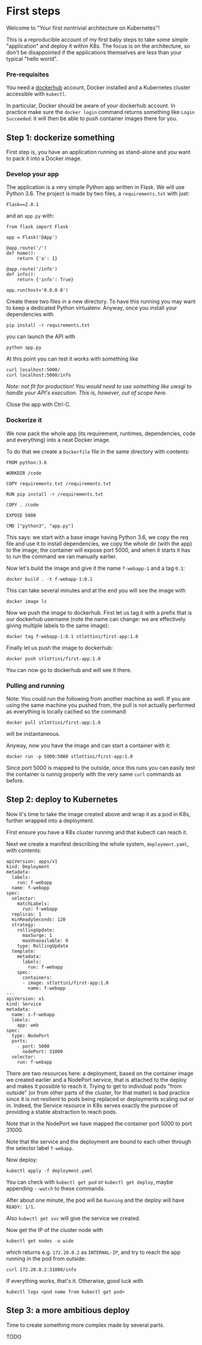 # First steps

Welcome to "Your first nontrivial architecture on Kubernetes"!

This is a reproducible account of my first baby steps to take some simple
"application" and deploy it within K8s. The focus is on the architecture,
so don't be disappointed if the applications themselves are less than your
typical "hello world".

### Pre-requisites

You need a [dockerhub](https://hub.docker.com/) account,
Docker installed and a Kubernetes cluster accessible with `kubectl`.

In particular, Docker should be aware of your dockerhub
account. In practice make sure the `docker login` command
returns something like `Login Succeeded`:
it will then be able to push container images there for you.

## Step 1: dockerize something

First step is, you have an application running as stand-alone
and you want to pack it into a Docker image.

### Develop your app

The application is a very simple Python app written in Flask.
We will use Python 3.6.
The project is made by two files, a `requirements.txt` with just:

    Flask==2.0.1

and an `app.py` with:

```
from flask import Flask

app = Flask('DApp')

@app.route('/')
def home():
    return {'a': 1}

@app.route('/info')
def info():
    return {'info': True}

app.run(host='0.0.0.0')
```

Create these two files in a new directory. To have this running you may
want to keep a dedicated Python virtualenv. Anyway, once you install your
dependencies with

    pip install -r requirements.txt

you can launch the API with

    python app.py

At this point you can test it works with something like

    curl localhost:5000/
    curl localhost:5000/info

_Note: not fit for production! You would need to use something like
uwsgi to handle your API's execution. This is, however, out of scope here._

Close the app with Ctrl-C.

### Dockerize it

We now pack the whole app (its requirement, runtimes, dependencies, code and
everything) into a neat Docker image.

To do that we create a `Dockerfile` file in the same directory with contents:

```
FROM python:3.6

WORKDIR /code

COPY requirements.txt /requirements.txt

RUN pip install -r /requirements.txt

COPY . /code

EXPOSE 5000

CMD ["python3", "app.py"]
```

This says: we start with a base image having Python 3.6, we copy the req file
and use it to install dependencies, we copy the whole dir (with the app) to
the image; the container will expose port 5000, and when it starts it has to
run the command we ran manually earlier.

Now let's build the image and give it the name `f-webapp-1` and a tag `0.1`:

    docker build . -t f-webapp-1:0.1

This can take several minutes and at the end you will see the image with

    docker image ls

Now we push the image to dockerhub. First let us tag it with a prefix
that is our dockerhub username (note the name can change: we are effectively
giving multiple labels to the same image):

    docker tag f-webapp-1:0.1 stlottini/first-app:1.0

Finally let us push the image to dockerhub:

    docker push stlottini/first-app:1.0

You can now go to dockerhub and will see it there.

### Pulling and running

Note: You could run the following from another machine as well.
If you are using the same machine you pushed from, the pull is not
actually performed as everything is locally cached so the command

    docker pull stlottini/first-app:1.0

will be instantaneous.

Anyway, now you have the image and can start a container with it:

    docker run -p 5000:5000 stlottini/first-app:1.0

Since port 5000 is mapped to the outside, once this runs you can easily test
the container is runnig properly with the very same `curl` commands as before.

## Step 2: deploy to Kubernetes

Now it's time to take the image created above and wrap it as a pod in K8s,
further wrapped into a deployment.

First ensure you have a K8s cluster running and that kubectl can reach it.

Next we create a manifest describing the whole system, `deployment.yaml`, with
contents:
```
apiVersion: apps/v1
kind: Deployment
metadata:
  labels:
    run: f-webapp
  name: f-webapp
spec:
  selector:
    matchLabels:
      run: f-webapp
  replicas: 1
  minReadySeconds: 120
  strategy:
    rollingUpdate:
      maxSurge: 1
      maxUnavailable: 0
    type: RollingUpdate
  template:
    metadata:
      labels:
        run: f-webapp
    spec:
      containers:
      - image: stlottini/first-app:1.0
        name: f-webapp
---
apiVersion: v1
kind: Service
metadata:
  name: s-f-webapp
  labels:
    app: web
spec:
  type: NodePort
  ports:
    - port: 5000
      nodePort: 31000
  selector:
    run: f-webapp
```

There are two resources here: a deployment, based on the container image
we created earlier and a NodePort service, that is attached to the
deploy and makes it possible to reach it. Trying to get to individual pods
"from outside" (or from other parts of the cluster, for that matter)
is bad practice since it is not resilient to pods being replaced or
deployments scaling out or in. Indeed, the Service resource in K8s
serves exactly the purpose of providing a stable abstraction to reach pods.

Note that in the NodePort we have mapped the container port 5000 to port 31000.

Note that the service and the deployment are bound to each other through the
selector label `f-webapp`.

Now deploy:

    kubectl apply -f deployment.yaml

You can check with `kubectl get pod` or `kubectl get deploy`, maybe
appending `--watch` to these commands.

After about one minute, the pod will be `Running` and the deploy will
have `READY: 1/1`.

Also `kubectl get svc` will give the service we created.

Now get the IP of the cluster node with

    kubectl get nodes -o wide

which returns e.g. `172.20.0.2` as `INTERNAL-IP`, and try to reach the app
running in the pod from outside:

    curl 172.20.0.2:31000/info

If everything works, that's it. Otherwise, good luck with

    kubectl logs <pod name from kubectl get pod>

## Step 3: a more ambitious deploy

Time to create something more complex made by several parts.

TODO